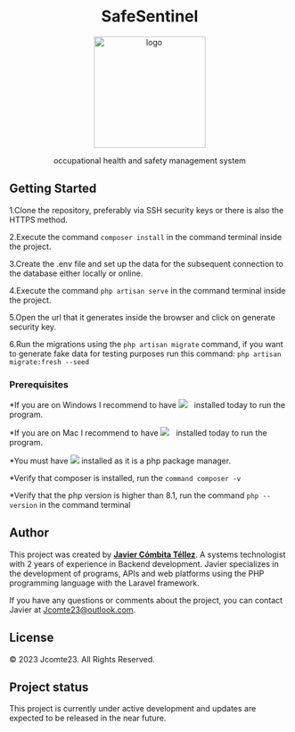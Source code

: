 <h1 align="center">SafeSentinel</h1>

<p align="center"><img src="https://i.imgur.com/dc8NIoP.png" width="200" alt="logo"></p>


<p align="center">occupational health and safety management system</p>

## Getting Started

1.Clone the repository, preferably via SSH security keys or there is also the HTTPS method.

2.Execute the command ```composer install``` in the command terminal inside the project.

3.Create the .env file and set up the data for the subsequent connection to the database either locally or online.

4.Execute the command ```php artisan serve``` in the command terminal inside the project.

5.Open the url that it generates inside the browser and click on generate security key.

6.Run the migrations using the ```php artisan migrate``` command, if you want to generate fake data for testing purposes run this command: ```php artisan migrate:fresh --seed```

### Prerequisites
*If you are on Windows I recommend to have <a href="https://www.apachefriends.org/es/index.html" target="_blank"><img
                src="https://img.shields.io/static/v1?style=for-the-badge&message=XAMPP&color=FB7A24&logo=XAMPP&logoColor=FFFFFF&label" /></a>&nbsp;&nbsp; installed today to run the program.

*If you are on Mac I recommend to have <a href="https://www.mamp.info/en/windows/" target="_blank"><img
                src="https://img.shields.io/static/v1?style=for-the-badge&message=MAMP&color=02749C&logo=MAMP&logoColor=FFFFFF&label" /></a>&nbsp;&nbsp; installed today to run the program.

*You must have <a href="https://getcomposer.org/" target="_blank"><img src="https://img.shields.io/static/v1?style=for-the-badge&message=Composer&color=885630&logo=Composer&logoColor=FFFFFF&label" /></a>
 installed as it is a php package manager.

*Verify that composer is installed, run the ```command composer -v``` 

*Verify that the php version is higher than 8.1, run the command ```php --version``` in the command terminal

## Author

This project was created by **[Javier Cómbita Téllez](https://github.com/jcomte23)**. A systems technologist with 2 years of experience in Backend development. Javier specializes in the development of programs, APIs and web platforms using the PHP programming language with the Laravel framework.

If you have any questions or comments about the project, you can contact Javier at Jcomte23@outlook.com.

## License

© 2023 Jcomte23. All Rights Reserved.

## Project status

This project is currently under active development and updates are expected to be released in the near future.
